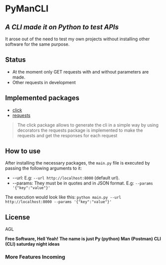 # PyManCLI
## _A CLI made it on Python to test APIs_

It arose out of the need to test my own projects without installing other software for the same purpose.

## Status
- At the moment only GET requests with and without parameters are made.
- Other requests in development

## Implemented packages
- [click](https://click.palletsprojects.com/en/7.x/)
- [requests](https://docs.python-requests.org/en/latest/user/install/#install)

> The click package allows to generate the cli in a simple way by using decorators
> the requests package is implemented to make the requests and get the responses for each request

## How to use

After installing the necessary packages, the ```main.py``` file is executed by passing the following arguments to it:

- --url: E.g: ```--url http://localhost:8000``` (default url).
- --params: They must be in quotes and in JSON format. E.g: ```--params '{"key":"value"}'```

The execution would look like this: ```python main.py --url http://localhost:8000 --params '{"key":"value"}'```

## License

AGL

**Free Software, Hell Yeah!**
__The name is just Py (python) Man (Postman) CLI (CLI) saturday night ideas__
### More Features Incoming
